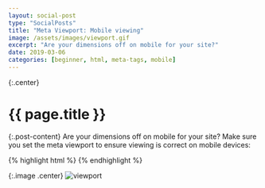```yaml
---
layout: social-post
type: "SocialPosts"
title: "Meta Viewport: Mobile viewing"
image: /assets/images/viewport.gif
excerpt: "Are your dimensions off on mobile for your site?"
date: 2019-03-06
categories: [beginner, html, meta-tags, mobile]
---
```

{:.center}
# {{ page.title }}

{:.post-content}
Are your dimensions off on mobile for your site? Make sure you set the meta 
viewport to ensure viewing is correct on mobile devices:

{% highlight html %}
<meta name="viewport" content="width=device-width, initial-scale=1">
{% endhighlight %}

{:.image .center}
![viewport]({{page.image}})


